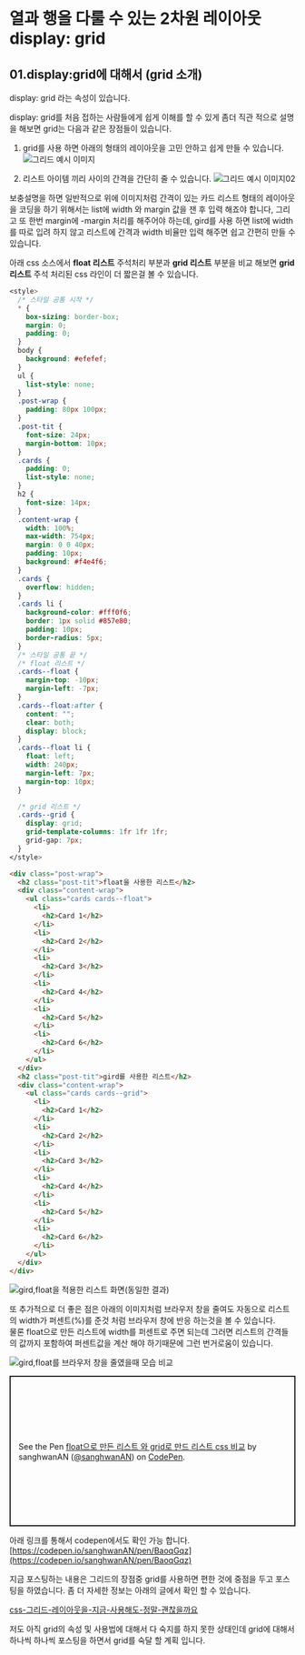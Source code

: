 # 열과 행을 다룰 수 있는 2차원 레이아웃 display: grid

## 01.display:grid에 대해서 (grid 소개)

display: grid 라는 속성이 있습니다.

display: grid를 처음 접하는 사람들에게 쉽게 이해를 할 수 있게 좀더 직관 적으로 설명을 해보면 grid는 다음과 같은 장점들이 있습니다.

1. grid를 사용 하면 아래의 형태의 레이아웃을 고민 안하고 쉽게 만들 수 있습니다. ![그리드 예시 이미지](./images/grid01.jpg)

2. 리스트 아이템 끼리 사이의 간격을 간단히 줄 수 있습니다. ![그리드 예시 이미지02](./images/grid02.jpg)

보충설명을 하면 일반적으로 위에 이미지처럼 간격이 있는 카드 리스트 형태의 레이아웃을 코딩을 하기 위해서는 list에 width 와 margin
값을 잰 후 입력 해죠야 합니다, 그리고 또 한번 margin에 -margin 처리를 해주어야 하는데, gird를 사용 하면 list에 width를 따로
입려 하지 않고 리스트에 간격과 width 비율만 입력 해주면 쉽고 간편히 만들 수 있습니다.

아래 css 소스에서 **float 리스트** 주석처리 부분과 **grid 리스트** 부분을 비교 해보면 **grid 리스트** 주석 처리된 css 라인이 더 짧은걸 볼 수 있습니다.

```css
<style>
  /* 스타일 공통 시작 */
  * {
    box-sizing: border-box;
    margin: 0;
    padding: 0;
  }
  body {
    background: #efefef;
  }
  ul {
    list-style: none;
  }
  .post-wrap {
    padding: 80px 100px;
  }
  .post-tit {
    font-size: 24px;
    margin-bottom: 10px;
  }
  .cards {
    padding: 0;
    list-style: none;
  }
  h2 {
    font-size: 14px;
  }
  .content-wrap {
    width: 100%;
    max-width: 754px;
    margin: 0 0 40px;
    padding: 10px;
    background: #f4e4f6;
  }
  .cards {
    overflow: hidden;
  }
  .cards li {
    background-color: #fff0f6;
    border: 1px solid #857e80;
    padding: 10px;
    border-radius: 5px;
  }
  /* 스타일 공통 끝 */
  /* float 리스트 */
  .cards--float {
    margin-top: -10px;
    margin-left: -7px;
  }
  .cards--float:after {
    content: "";
    clear: both;
    display: block;
  }
  .cards--float li {
    float: left;
    width: 240px;
    margin-left: 7px;
    margin-top: 10px;
  }

  /* grid 리스트 */
  .cards--grid {
    display: grid;
    grid-template-columns: 1fr 1fr 1fr;
    grid-gap: 7px;
  }
</style>
```

```html
<div class="post-wrap">
  <h2 class="post-tit">float을 사용한 리스트</h2>
  <div class="content-wrap">
    <ul class="cards cards--float">
      <li>
        <h2>Card 1</h2>
      </li>
      <li>
        <h2>Card 2</h2>
      </li>
      <li>
        <h2>Card 3</h2>
      </li>
      <li>
        <h2>Card 4</h2>
      </li>
      <li>
        <h2>Card 5</h2>
      </li>
      <li>
        <h2>Card 6</h2>
      </li>
    </ul>
  </div>
  <h2 class="post-tit">gird를 사용한 리스트</h2>
  <div class="content-wrap">
    <ul class="cards cards--grid">
      <li>
        <h2>Card 1</h2>
      </li>
      <li>
        <h2>Card 2</h2>
      </li>
      <li>
        <h2>Card 3</h2>
      </li>
      <li>
        <h2>Card 4</h2>
      </li>
      <li>
        <h2>Card 5</h2>
      </li>
      <li>
        <h2>Card 6</h2>
      </li>
    </ul>
  </div>
</div>
```

![gird,float을 적용한 리스트 화면(동일한 결과)](./images/grid03.jpg)

또 추가적으로 더 좋은 점은 아래의 이미지처럼 브라우저 창을 줄여도 자동으로
리스트의 width가 퍼센트(%)를 준것 처럼 브라우저 창에 반응 하는것을 볼 수 있습니다.  
물론 float으로 만든 리스트에 width를 퍼센트로 주면 되는데 그러면 리스트의 간격들의 값까지 포함하여 퍼센트값을 계산 해야 하기때문에 그런 번거로움이 있습니다.

![gird,float를 브라우저 창을 줄였을때 모습 비교](./images/grid04.gif)

<p class="codepen" data-height="265" data-theme-id="light" data-default-tab="result" data-user="sanghwanAN" data-slug-hash="BaoqGqz" style="height: 265px; box-sizing: border-box; display: flex; align-items: center; justify-content: center; border: 2px solid; margin: 1em 0; padding: 1em;" data-pen-title="float으로 만든 리스트 와 grid로 만드 리스트 css 비교">
  <span>See the Pen <a href="https://codepen.io/sanghwanAN/pen/BaoqGqz">
  float으로 만든 리스트 와 grid로 만드 리스트 css 비교</a> by sanghwanAN (<a href="https://codepen.io/sanghwanAN">@sanghwanAN</a>)
  on <a href="https://codepen.io">CodePen</a>.</span>
</p>
<script async src="https://static.codepen.io/assets/embed/ei.js"></script>

아래 링크를 통해서 codepen에서도 확인 가능 합니다.  
[https://codepen.io/sanghwanAN/pen/BaoqGqz](https://codepen.io/sanghwanAN/pen/BaoqGqz)

지금 포스팅하는 내용은 그리드의 장점중 grid를 사용하면 편한 것에 중점을 두고 포스팅을 하였습니다.
좀 더 자세한 정보는 아래의 글에서 확인 할 수 있습니다.

[css-그리드-레이아웃을-지금-사용해도-정말-괜찮을까요](https://webactually.com/2017/11/css-%EA%B7%B8%EB%A6%AC%EB%93%9C-%EB%A0%88%EC%9D%B4%EC%95%84%EC%9B%83%EC%9D%84-%EC%A7%80%EA%B8%88-%EC%82%AC%EC%9A%A9%ED%95%B4%EB%8F%84-%EC%A0%95%EB%A7%90-%EA%B4%9C%EC%B0%AE%EC%9D%84%EA%B9%8C%EC%9A%94/)

저도 아직 grid의 속성 및 사용법에 대해서 다 숙지를 하지 못한 상태인데 grid에 대해서 하나씩 하나씩 포스팅을 하면서 grid를 숙달 할 계획 입니다.
